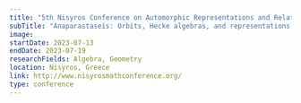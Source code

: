 ```yaml
---
title: "5th Nisyros Conference on Automorphic Representations and Related Topics"
subTitle: "Anaparastaseis: Orbits, Hecke algebras, and representations."
image:
startDate: 2023-07-13
endDate: 2023-07-19
researchFields: Algebra, Geometry
location: Nisyros, Greece
link: http://www.nisyrosmathconference.org/
type: conference
---
```

